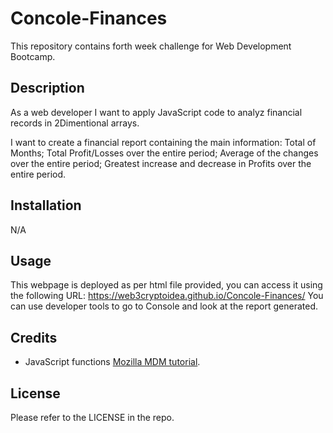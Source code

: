 # Concole-Finances

This repository contains forth week challenge for Web Development Bootcamp.

## Description

As a web developer I want to apply JavaScript code to analyz financial records in 2Dimentional arrays.   

I want to create a financial report containing the main information:
Total of Months;
Total Profit/Losses over the entire period;
Average of the changes over the entire period; 
Greatest increase and decrease in Profits over the entire period.

## Installation
N/A

## Usage 
This webpage is deployed as per html file provided, you can access it using the following URL: https://web3cryptoidea.github.io/Concole-Finances/
You can use developer tools to go to Console and look at the report generated.  
 
## Credits

- JavaScript functions [Mozilla MDM tutorial](https://developer.mozilla.org/en-US/docs/Web/JavaScript/Guide/Functions).


## License
Please refer to the LICENSE in the repo.
